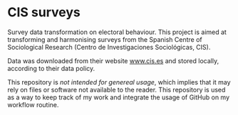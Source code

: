 # CIS surveys

Survey data transformation on electoral behaviour.
This project is aimed at transforming and harmonising surveys from the Spanish Centre of Sociological Research (Centro de Investigaciones Sociológicas, CIS).

Data was downloaded from their website www.cis.es and stored locally, according to their data policy.

This repository is *not intended for genereal usage*, which implies that it may rely on files or software not available to the reader.
This repository is used as a way to keep track of my work and integrate the usage of GitHub on my workflow routine.
